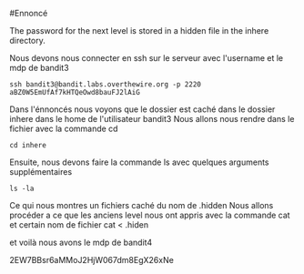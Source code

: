 #Ennoncé

The password for the next level is stored in a hidden file in the inhere directory.

Nous devons nous connecter en ssh sur le serveur avec l'username et le mdp de bandit3
	
	ssh bandit3@bandit.labs.overthewire.org -p 2220
	aBZ0W5EmUfAf7kHTQeOwd8bauFJ2lAiG

Dans l'énnoncés nous voyons que le dossier est caché dans le dossier inhere dans le home de l'utilisateur bandit3
Nous allons nous rendre dans le fichier avec la commande cd
	
	cd inhere

Ensuite, nous devons faire la commande ls avec quelques arguments supplémentaires

	ls -la

Ce qui nous montres un fichiers caché du nom de .hidden
Nous allons procéder a ce que les anciens level nous ont appris avec la commande cat et certain nom de fichier
	cat < .hiden

et voilà nous avons le mdp de bandit4

2EW7BBsr6aMMoJ2HjW067dm8EgX26xNe
